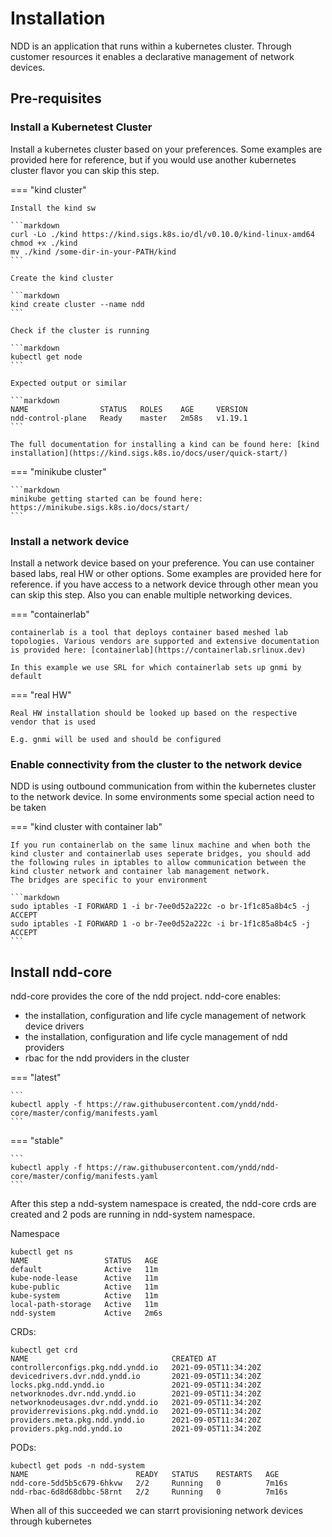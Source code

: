 # Installation

NDD is an application that runs within a kubernetes cluster. Through customer resources it enables a declarative management of network devices. 

## Pre-requisites

### Install a Kubernetest Cluster

Install a kubernetes cluster based on your preferences. Some examples are provided here for reference, but if you would use another kubernetes cluster flavor you can skip this step.

=== "kind cluster"

    Install the kind sw

    ```markdown
    curl -Lo ./kind https://kind.sigs.k8s.io/dl/v0.10.0/kind-linux-amd64
    chmod +x ./kind
    mv ./kind /some-dir-in-your-PATH/kind
    ```
    
    Create the kind cluster

    ```markdown
    kind create cluster --name ndd
    ```
    
    Check if the cluster is running

    ```markdown
    kubectl get node
    ```
   
    Expected output or similar

    ```markdown
    NAME                STATUS   ROLES    AGE     VERSION
    ndd-control-plane   Ready    master   2m58s   v1.19.1
    ```
    
    The full documentation for installing a kind can be found here: [kind installation](https://kind.sigs.k8s.io/docs/user/quick-start/)

=== "minikube cluster"

    ```markdown
    minikube getting started can be found here:  https://minikube.sigs.k8s.io/docs/start/
    ```

### Install a network device

Install a network device based on your preference. You can use container based labs, real HW or other options. Some examples are provided here for reference. if you have access to a network device through other mean you can skip this step. Also you can enable multiple networking devices.

=== "containerlab"

    containerlab is a tool that deploys container based meshed lab topologies. Various vendors are supported and extensive documentation is provided here: [containerlab](https://containerlab.srlinux.dev)

    In this example we use SRL for which containerlab sets up gnmi by default
    

=== "real HW"

    Real HW installation should be looked up based on the respective vendor that is used

    E.g. gnmi will be used and should be configured

### Enable connectivity from the cluster to the network device

NDD is using outbound communication from within the kubernetes cluster to the network device. In some environments some special action need to be taken

=== "kind cluster with container lab"

    If you run containerlab on the same linux machine and when both the kind cluster and containerlab uses seperate bridges, you should add the following rules in iptables to allow communication between the kind cluster network and container lab management network.
    The bridges are specific to your environment

    ```markdown
    sudo iptables -I FORWARD 1 -i br-7ee0d52a222c -o br-1f1c85a8b4c5 -j ACCEPT
    sudo iptables -I FORWARD 1 -o br-7ee0d52a222c -i br-1f1c85a8b4c5 -j ACCEPT
    ```


## Install ndd-core

ndd-core provides the core of the ndd project. ndd-core enables:

- the installation, configuration and life cycle management of network device drivers
- the installation, configuration and life cycle management of ndd providers 
- rbac for the ndd providers in the cluster

=== "latest"

    ```
    kubectl apply -f https://raw.githubusercontent.com/yndd/ndd-core/master/config/manifests.yaml
    ```

=== "stable"

    ```
    kubectl apply -f https://raw.githubusercontent.com/yndd/ndd-core/master/config/manifests.yaml
    ```

After this step a ndd-system namespace is created, the ndd-core crds are created and 2 pods are running in ndd-system namespace.

Namespace

```
kubectl get ns
NAME                 STATUS   AGE
default              Active   11m
kube-node-lease      Active   11m
kube-public          Active   11m
kube-system          Active   11m
local-path-storage   Active   11m
ndd-system           Active   2m6s
```

CRDs: 

```
kubectl get crd
NAME                                CREATED AT
controllerconfigs.pkg.ndd.yndd.io   2021-09-05T11:34:20Z
devicedrivers.dvr.ndd.yndd.io       2021-09-05T11:34:20Z
locks.pkg.ndd.yndd.io               2021-09-05T11:34:20Z
networknodes.dvr.ndd.yndd.io        2021-09-05T11:34:20Z
networknodeusages.dvr.ndd.yndd.io   2021-09-05T11:34:20Z
providerrevisions.pkg.ndd.yndd.io   2021-09-05T11:34:20Z
providers.meta.pkg.ndd.yndd.io      2021-09-05T11:34:20Z
providers.pkg.ndd.yndd.io           2021-09-05T11:34:20Z
```

PODs:

```
kubectl get pods -n ndd-system
NAME                        READY   STATUS    RESTARTS   AGE
ndd-core-5dd5b5c679-6hkvw   2/2     Running   0          7m16s
ndd-rbac-6d8d68dbbc-58rnt   2/2     Running   0          7m16s
```

When all of this succeeded we can starrt provisioning network devices through kubernetes